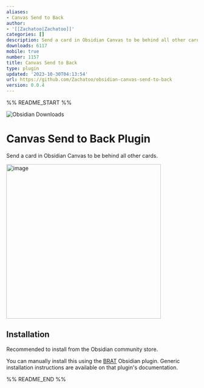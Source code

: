 ```yaml
---
aliases:
- Canvas Send to Back
author:
- '[[Zachatoo|Zachatoo]]'
categories: []
description: Send a card in Obsidian Canvas to be behind all other cards.
downloads: 6117
mobile: true
number: 1157
title: Canvas Send to Back
type: plugin
updated: '2023-10-30T04:13:54'
url: https://github.com/Zachatoo/obsidian-canvas-send-to-back
version: 0.0.4
---
```


%% README_START %%

![Obsidian Downloads](https://img.shields.io/badge/dynamic/json?logo=obsidian&color=%23483699&label=downloads&query=%24%5B%22canvas-send-to-back%22%5D.downloads&url=https%3A%2F%2Fraw.githubusercontent.com%2Fobsidianmd%2Fobsidian-releases%2Fmaster%2Fcommunity-plugin-stats.json)

# Canvas Send to Back Plugin

Send a card in Obsidian Canvas to be behind all other cards.

<img width="407" alt="image" src="https://github.com/Zachatoo/obsidian-canvas-send-to-back/assets/6936914/41199b01-b2b2-45df-aa9a-7012a475f0bc">


## Installation

Recommended to install from the Obsidian community store.

You can manually install this using the [BRAT](https://github.com/TfTHacker/obsidian42-brat) Obsidian plugin. Generic installation instructions are available on that plugin's documentation.


%% README_END %%